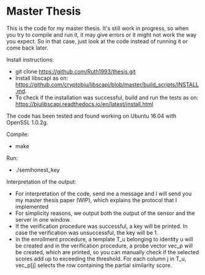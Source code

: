 # Master Thesis
This is the code for my master thesis. It's still work in progress, so when you try to compile and run it, it may give errors or it might not work the way you expect. So in that case, just look at the code instead of running it or come back later.

Install instructions:
- git clone https://github.com/Ruth1993/thesis.git
- Install libscapi as on: https://github.com/cryptobiu/libscapi/blob/master/build_scripts/INSTALL.md.
- To check if the installation was successful, build and run the tests as on: https://biulibscapi.readthedocs.io/en/latest/install.html

The code has been tested and found working on Ubuntu 16.04 with OpenSSL 1.0.2g.

Compile:
 - make

Run:
- ./semihonest_key

Interpretation of the output:
- For interpretation of the code, send me a message and I will send you my master thesis paper (WIP), which explains the protocol that I implemented
- For simplicity reasons, we output both the output of the sensor and the server in one window.
- If the verification procedure was successful, a key will be printed. In case the verification was unsuccessful, the key will be 1.
- In the enrollment procedure, a template T_u belonging to identity u will be created and in the verification procedure, a probe vector vec_p will be created, which are printed, so you can manually check if the selected scores add up to exceeding the threshold. For each column j in T_u, vec_p[j] selects the row containing the partial similarity score.
